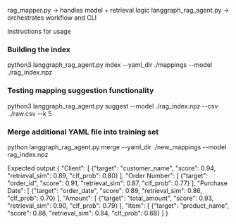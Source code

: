 rag_mapper.py  →  handles model + retrieval logic
langgraph_rag_agent.py  →  orchestrates workflow and CLI
 

Instructions for usage 

### Building the index 
python3 langgraph_rag_agent.py index --yaml_dir ./mappings --model ./rag_index.npz

### Testing mapping suggestion functionality
python3 langgraph_rag_agent.py suggest --model ./rag_index.npz --csv ../raw.csv --k 5

### Merge additional YAML file into training set
python langgraph_rag_agent.py merge --yaml_dir ./new_mappings --model rag_index.npz

Expected output
{
  "Client": [
    {"target": "customer_name", "score": 0.94, "retrieval_sim": 0.89, "clf_prob": 0.80}
  ],
  "Order Number": [
    {"target": "order_id", "score": 0.91, "retrieval_sim": 0.87, "clf_prob": 0.77}
  ],
  "Purchase Date": [
    {"target": "order_date", "score": 0.89, "retrieval_sim": 0.86, "clf_prob": 0.70}
  ],
  "Amount": [
    {"target": "total_amount", "score": 0.93, "retrieval_sim": 0.90, "clf_prob": 0.79}
  ],
  "Item": [
    {"target": "product_name", "score": 0.88, "retrieval_sim": 0.84, "clf_prob": 0.68}
  ]
}

